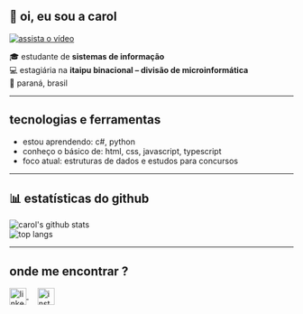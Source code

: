 ## 👋 oi, eu sou a carol

<a href="https://github.com/carolprimila/carolprimila/raw/main/oioioioi.mp4" target="_blank">
  <img src="https://img.shields.io/badge/assista%20o%20vídeo-ff69b4?style=for-the-badge&logo=video&logoColor=white" alt="assista o vídeo">
</a>

🎓 estudante de **sistemas de informação**  
💻 estagiária na **itaipu binacional – divisão de microinformática**  
📍 paraná, brasil  

---

## tecnologias e ferramentas

- estou aprendendo: c#, python 
- conheço o básico de: html, css, javascript, typescript
- foco atual: estruturas de dados e estudos para concursos   

---

## 📊 estatísticas do github
![carol's github stats](https://github-readme-stats.vercel.app/api?username=carolprimila&show_icons=true&theme=dracula)  
![top langs](https://github-readme-stats.vercel.app/api/top-langs/?username=carolprimila&layout=compact&theme=dracula)

---

## onde me encontrar ?

<a href="https://linkedin.com/in/carolineprimila" target="_blank">
  <img align="center" alt="linkedin" width="30px" src="https://cdn.jsdelivr.net/gh/devicons/devicon/icons/linkedin/linkedin-original.svg" />
</a>
&nbsp;&nbsp;&nbsp;
<a href="https://instagram.com/carolprimila" target="_blank">
  <img align="center" alt="instagram" width="30px" src="https://upload.wikimedia.org/wikipedia/commons/a/a5/Instagram_icon.png" />
</a>
